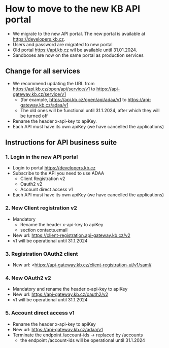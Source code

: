 # How to move to the new KB API portal

- We migrate to the new API portal. The new portal is available at <https://developers.kb.cz>.
- Users and password are migrated to new portal
- Old portal <https://api.kb.cz> wil be available until 31.01.2024.
- Sandboxes are now on the same portal as production services

## Change for all services

- We recommend updating the URL from <https://api.kb.cz/open/api/service/v1> to <https://api-gateway.kb.cz/service/v1>
  - (for example, <https://api.kb.cz/open/api/adaa/v1> to <https://api-gateway.kb.cz/adaa/v1>
  - The old ones will be functional until 31.1.2024, after which they will be turned off
- Rename the header x-api-key to apiKey.
- Each API must have its own apiKey (we have cancelled the applications)

## Instructions for API business suite

### 1. Login in the new API portal

- Login to portal <https://developers.kb.cz>
- Subscribe to the API you need to use ADAA
  - Client Registration v2
  - Oauth2 v2
  - Account direct access v1
- Each API must have its own apiKey (we have cancelled the applications)

### 2. New Client registration v2

- Mandatory
  - Rename the header x-api-key to apiKey
  - section contacts.email
- New url: <https://client-registration.api-gateway.kb.cz/v2>
- v1 will be operational until 31.1.2024

### 3. Registration OAuth2 client

- New url: <<https://api-gateway.kb.cz/client-registration-ui/v1/saml/>

### 4. New OAuth2 v2

- Mandatory and rename the header x-api-key to apiKey
- New url: <https://api-gateway.kb.cz/oauth2/v2>
- v1 will be operational until 31.1.2024

### 5. Account direct access v1

- Rename the header x-api-key to apiKey
- New url: <https://api-gateway.kb.cz/adaa/v1>
- Terminate the endpoint /account-ids → replaced by /accounts
  - the endpoint /account-ids will be operational until 31.1.2024
